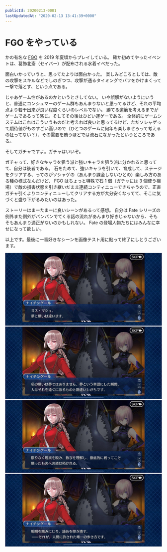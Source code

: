 ```yaml
---
publicId: 20200213-0001
lastUpdatedAt: "2020-02-13 13:41:39+0000"
---
```


# FGO をやっている

かの有名な [FGO](https://www.fate-go.jp/) を 2019 年夏頃からプレイしている。
確か初めてやったイベントは、葛飾北斎（セイバー）が配布される水着イベだった。

面白いかっていうと、思ってたよりは面白かった。
楽しみどころとしては、敵の攻撃をスキルなどでしのぎつつ、攻撃が通るタイミングでバフをかけまくって一撃で落とす、という点である。

じゃあゲーム性があるのかというとさしてない。
いや誤解がないようにいうと、普通にコンシュマーのゲーム群もあんまりないと思ってるけど、それの平均点より若干出来が良い程度くらいのレベルでない。
勝てる道筋を考えるまでがゲームであるって感じ。そしてその後はひどい運ゲーである。
全体的にゲームシステムはこれはこういうものだと考えれば良いと思ってるけど、ただソシャゲって期待値がものすごい高いので（ひとつのゲームに何年も楽しませろって考えるの狂ってない？）、その需要を賄うほどでは流石になかったというところである。

そしてガチャですよ。ガチャはいいぞ。

ガチャって、好きなキャラを狙う派と強いキャラを狙う派に分かれると思ってて、自分は後者である。
石をためて、強いキャラを引いて、育成して、ステージをクリアする、ってのがソシャゲの（あんまり課金しないひとの）楽しみ方のある種の様式なんだけど、
FGO はちょっと特殊で石 1 個（ガチャには 3 個使う相場）で敵の損害状態を引き継いだまま連続コンティニューできちゃうので、正直ガチャ引くよりコンティニューしてクリアする方が大分安くなってて、そこに気づくと盛り下がるみたいのはあった。

ストーリーはまーたまーに良いシーンがあるって感想。
自分は Fate シリーズの例外また例外がバンバンでてくる話の流れがあんまり好きじゃないから、そもそもあんまり適正がないのかもしれない。
Fate の登場人物たちにはみんなに幸せになって欲しい。

以上です。最後に一番好きなシーンを画像テスト用に貼って終了にしとうございます。

![](../external-resources/articles/202002/fgo-1.jpg)
![](../external-resources/articles/202002/fgo-2.jpg)
![](../external-resources/articles/202002/fgo-3.jpg)
![](../external-resources/articles/202002/fgo-4.jpg)
